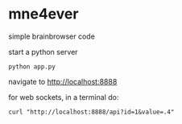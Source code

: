 # mne4ever
simple brainbrowser code

start a python server 

`python app.py`

navigate to [http://localhost:8888](http://localhost:8888)

for web sockets, in a terminal do:

`curl "http://localhost:8888/api?id=1&value=.4"`
